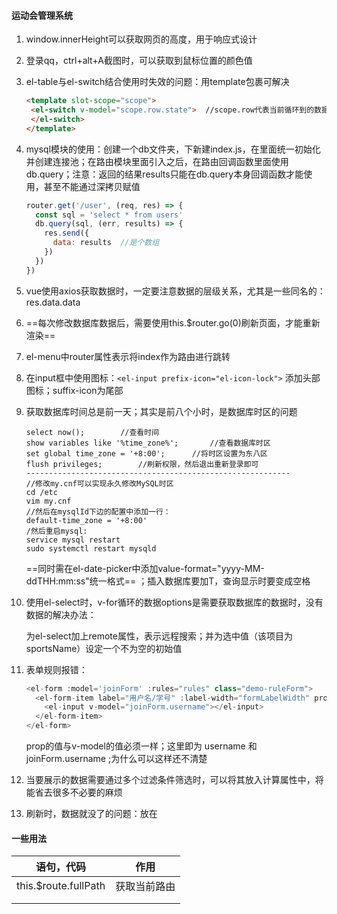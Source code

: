 #### 运动会管理系统

1. window.innerHeight可以获取网页的高度，用于响应式设计

2. 登录qq，ctrl+alt+A截图时，可以获取到鼠标位置的颜色值

3. el-table与el-switch结合使用时失效的问题：用template包裹可解决

   ```html
   <template slot-scope="scope">
   	<el-switch v-model="scope.row.state">  //scope.row代表当前循环到的数据对象
   	</el-switch>
   </template>
   ```

4. mysql模块的使用：创建一个db文件夹，下新建index.js，在里面统一初始化并创建连接池；在路由模块里面引入之后，在路由回调函数里面使用db.query；注意：返回的结果results只能在db.query本身回调函数才能使用，甚至不能通过深拷贝赋值

   ```javascript
   router.get('/user', (req, res) => {
     const sql = 'select * from users'
     db.query(sql, (err, results) => {
       res.send({
         data: results  //是个数组
       })
     })
   })
   ```

5. vue使用axios获取数据时，一定要注意数据的层级关系，尤其是一些同名的：res.data.data

6. ==每次修改数据库数据后，需要使用this.$router.go(0)刷新页面，才能重新渲染==

7. el-menu中router属性表示将index作为路由进行跳转

8. 在input框中使用图标：`<el-input prefix-icon="el-icon-lock">` 添加头部图标；suffix-icon为尾部

9. 获取数据库时间总是前一天；其实是前八个小时，是数据库时区的问题

   ```mysql
   select now();		//查看时间
   show variables like '%time_zone%';		//查看数据库时区
   set global time_zone = '+8:00';		//将时区设置为东八区
   flush privileges; 		//刷新权限，然后退出重新登录即可
   -----------------------------------------------------------
   //修改my.cnf可以实现永久修改MySQL时区
   cd /etc
   vim my.cnf
   //然后在mysqlId下边的配置中添加一行：
   default-time_zone = '+8:00'
   /然后重启mysql:
   service mysql restart
   sudo systemctl restart mysqld
   ```

   ==同时需在el-date-picker中添加value-format="yyyy-MM-ddTHH:mm:ss"统一格式==   ；插入数据库要加T，查询显示时要变成空格

10. 使用el-select时，v-for循环的数据options是需要获取数据库的数据时，没有数据的解决办法：

    为el-select加上remote属性，表示远程搜索；并为选中值（该项目为sportsName）设定一个不为空的初始值

11. 表单规则报错：

    ```javascript
    <el-form :model='joinForm' :rules="rules" class="demo-ruleForm">
      <el-form-item label="用户名/学号" :label-width="formLabelWidth" prop="username">
        <el-input v-model="joinForm.username"></el-input>
      </el-form-item>
    </el-form>
    ```

    prop的值与v-model的值必须一样；这里即为 username 和 joinForm.username ;为什么可以这样还不清楚

12. 当要展示的数据需要通过多个过滤条件筛选时，可以将其放入计算属性中，将能省去很多不必要的麻烦

13. 刷新时，数据就没了的问题：放在

#### 一些用法

| 语句，代码           | 作用         |
| -------------------- | ------------ |
| this.$route.fullPath | 获取当前路由 |
|                      |              |
|                      |              |

